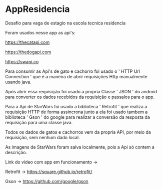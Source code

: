 # AppResidencia
Desafio para vaga de estagio na escola tecnica residencia

Foram usados nesse app as api's:

https://thecatapi.com

https://thedogapi.com

https://swapi.co 

Para consumir as Api's de gato e cachorro foi usado o ' HTTP Url Connection ' que é a maneira de abrir
requisições Http manualmente usando java.

Após abrir essa requisição foi usado a propria Classe ' JSON ' do android para converter
os dados recebidos da requisição e passalos para o app.

Para a Api de StarWars foi usado a biblioteca ' Retrofit ' que realiza a requisição HTTP de forma assincrona
junto a ela foi usado tambem a biblioteca ' Gson ' do google para realizar a conversão da resposta da requisição 
para uma classe java.

Todos os dados de gatos e cachorros vem da propria API, por meio da requisição, sem nenhum dado local.

As imagens de StarWars foram salva localmente, pois a Api só contem a descrição.


Link do video com app em funcionamento -> 



Retrofit -> https://square.github.io/retrofit/

Gson -> https://github.com/google/gson
